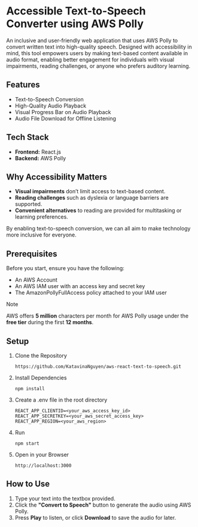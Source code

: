 # Accessible Text-to-Speech Converter using AWS Polly

An inclusive and user-friendly web application that uses AWS Polly to convert written text into high-quality speech. Designed with accessibility in mind, this tool empowers users by making text-based content available in audio format, enabling better engagement for individuals with visual impairments, reading challenges, or anyone who prefers auditory learning.

## Features 
* Text-to-Speech Conversion
* High-Quality Audio Playback
* Visual Progress Bar on Audio Playback
* Audio File Download for Offline Listening

## Tech Stack 
* **Frontend:** React.js
* **Backend:** AWS Polly

## Why Accessibility Matters
* **Visual impairments** don’t limit access to text-based content.
* **Reading challenges** such as dyslexia or language barriers are supported.
* **Convenient alternatives** to reading are provided for multitasking or learning preferences.

By enabling text-to-speech conversion, we can all aim to make technology more inclusive for everyone.

## Prerequisites 
Before you start, ensure you have the following:
* An AWS Account
* An AWS IAM user with an access key and secret key
* The AmazonPollyFullAccess policy attached to your IAM user
> [!NOTE]
> AWS offers **5 million** characters per month for AWS Polly usage under the **free tier** during the first **12 months**.

## Setup
1. Clone the Repository
   ```
   https://github.com/KatavinaNguyen/aws-react-text-to-speech.git
   ```
2. Install Dependencies
   ```
   npm install
   ```
3. Create a .env file in the root directory
   ```
   REACT_APP_CLIENTID=<your_aws_access_key_id>
   REACT_APP_SECRETKEY=<your_aws_secret_access_key>
   REACT_APP_REGION=<your_aws_region>
   ```
4. Run
   ```
   npm start
   ```
5. Open in your Browser
   ```
   http://localhost:3000
   ```

## How to Use 
1. Type your text into the textbox provided.
2. Click the **"Convert to Speech"** button to generate the audio using AWS Polly.
3. Press **Play** to listen, or click **Download** to save the audio for later.
